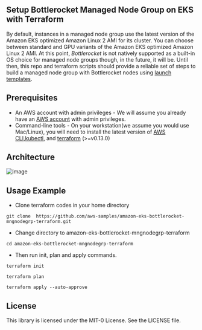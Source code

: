 ## Setup Bottlerocket Managed Node Group on EKS with Terraform

By default, instances in a managed node group use the latest version of the Amazon EKS optimized Amazon Linux 2 AMI for its cluster. You can choose between standard and GPU variants of the Amazon EKS optimized Amazon Linux 2 AMI. At this point, *Bottlerocket* is not natively supported as a built-in OS choice for managed node groups though, in the future, it will be. Until then, this repo and terraform scripts should provide a reliable set of steps to build a managed node group with Bottlerocket nodes using [launch templates](https://docs.aws.amazon.com/autoscaling/ec2/userguide/LaunchTemplates.html). 

## Prerequisites

* An AWS account with admin privileges - We will assume you already have an [AWS account](https://docs.aws.amazon.com/polly/latest/dg/setting-up.html) with admin privileges.
* Command-line tools - On your workstation(we assume you would use Mac/Linux), you will need to install the latest version of [AWS CLI](https://docs.aws.amazon.com/cli/latest/userguide/cli-chap-install.html),[kubectl](https://docs.aws.amazon.com/eks/latest/userguide/install-kubectl.html), and [terraform](https://learn.hashicorp.com/tutorials/terraform/install-cli) (>=v0.13.0)

## Architecture
![image](https://user-images.githubusercontent.com/80008225/114781741-b1b69c00-9d3e-11eb-8db4-3c7961f48526.png)


## Usage Example 

* Clone terraform codes in your home directory 
```
git clone  https://github.com/aws-samples/amazon-eks-bottlerocket-mngnodegrp-terraform.git
```
* Change directory to amazon-eks-bottlerocket-mngnodegrp-terraform
```
cd amazon-eks-bottlerocket-mngnodegrp-terraform
```
* Then run init, plan and apply commands.
```
terraform init
```
```
terraform plan
```
```
terraform apply --auto-approve
```


## License

This library is licensed under the MIT-0 License. See the LICENSE file.
